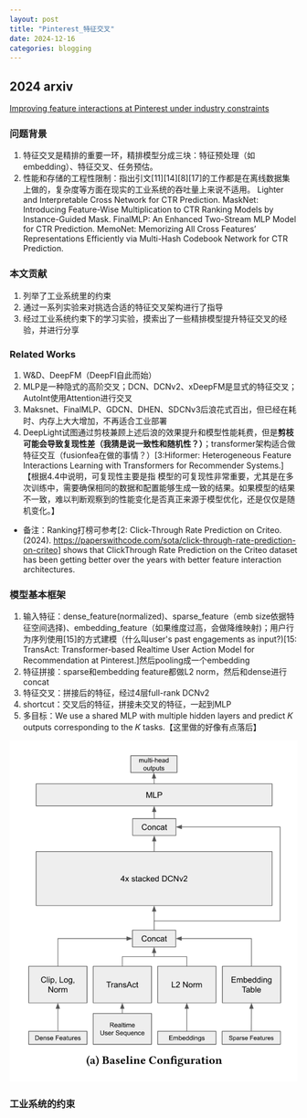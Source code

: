 ```yaml
---
layout: post
title: "Pinterest_特征交叉"
date: 2024-12-16
categories: blogging
---
```


## 2024 arxiv

[Improving feature interactions at Pinterest under industry constraints](https://arxiv.org/pdf/2412.01985)

### 问题背景

1. 特征交叉是精排的重要一环，精排模型分成三块：特征预处理（如embedding）、特征交叉、任务预估。
2. 性能和存储的工程性限制：指出引文[11][14][8][17]的工作都是在离线数据集上做的，复杂度等方面在现实的工业系统的吞吐量上来说不适用。
   Lighter and Interpretable Cross Network for CTR Prediction.
   MaskNet: Introducing Feature-Wise Multiplication to CTR Ranking Models by Instance-Guided Mask.
   FinalMLP: An Enhanced Two-Stream MLP Model for CTR Prediction.
   MemoNet: Memorizing All Cross Features’ Representations Efficiently via Multi-Hash Codebook Network for CTR Prediction.

### 本文贡献

1. 列举了工业系统里的约束
2. 通过一系列实验来对挑选合适的特征交叉架构进行了指导
3. 经过工业系统约束下的学习实验，摸索出了一些精排模型提升特征交叉的经验，并进行分享

### Related Works

1. W&D、DeepFM（DeepFI自此而始）
2. MLP是一种隐式的高阶交叉；DCN、DCNv2、xDeepFM是显式的特征交叉；AutoInt使用Attention进行交叉
3. Maksnet、FinalMLP、GDCN、DHEN、SDCNv3后浪花式百出，但已经在耗时、内存上大大增加，不再适合工业部署
4. DeepLight试图通过剪枝兼顾上述后浪的效果提升和模型性能耗费，但是**剪枝可能会导致复现性差（我猜是说一致性和随机性？）**；transformer架构适合做特征交互（fusionfea在做的事情？）[3:Hiformer: Heterogeneous Feature Interactions Learning with Transformers for Recommender Systems.]
   【根据4.4中说明，可复现性主要是指  模型的可复现性非常重要，尤其是在多次训练中，需要确保相同的数据和配置能够生成一致的结果。如果模型的结果不一致，难以判断观察到的性能变化是否真正来源于模型优化，还是仅仅是随机变化。】

* 备注：Ranking打榜可参考[2: Click-Through Rate Prediction on Criteo. (2024). https://paperswithcode.com/sota/click-through-rate-prediction-on-criteo] shows that ClickThrough Rate Prediction on the Criteo dataset has been getting better over the years with better feature interaction architectures.

### 模型基本框架

1. 输入特征：dense_feature(normalized)、sparse_feature（emb size依据特征空间选择)、embedding_feature（如果维度过高，会做降维映射)；用户行为序列使用[15]的方式建模（什么叫user's past engagements as input?)[15: TransAct: Transformer-based Realtime User Action Model for Recommendation at Pinterest.]然后pooling成一个embedding
2. 特征拼接：sparse和embedding feature都做L2 norm，然后和dense进行concat
3. 特征交叉：拼接后的特征，经过4层full-rank DCNv2
4. shortcut：交叉后的特征，拼接未交叉的特征，一起到MLP
5. 多目标：We use a shared MLP with multiple hidden layers and predict 𝐾 outputs corresponding to the 𝐾 tasks.【这里做的好像有点落后】

![1734539591488](image/2024-12-16-Pinterest_特征交叉/1734539591488.png)

### 工业系统的约束
